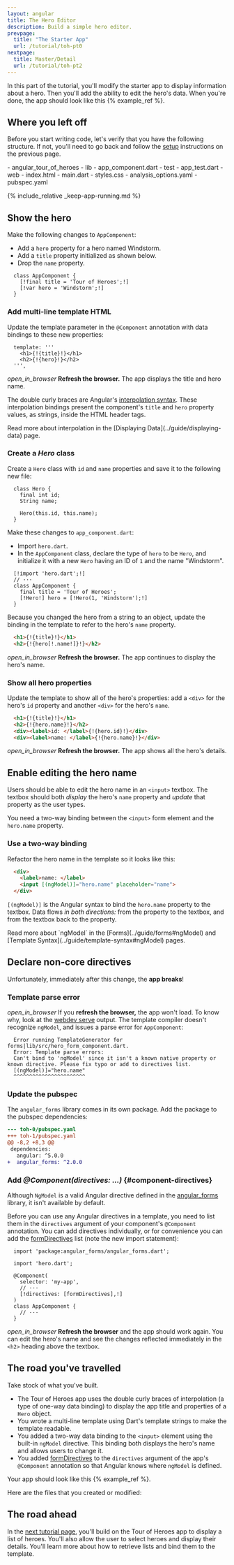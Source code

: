 ```yaml
---
layout: angular
title: The Hero Editor
description: Build a simple hero editor.
prevpage:
  title: "The Starter App"
  url: /tutorial/toh-pt0
nextpage:
  title: Master/Detail
  url: /tutorial/toh-pt2
---
```

<?code-excerpt path-base="examples/ng/doc/toh-1"?>
In this part of the tutorial, you'll modify the starter app to display
information about a hero. Then you'll add the ability to edit the hero's data.
When you're done, the app should look like this {% example_ref %}.

## Where you left off

Before you start writing code, let's verify that you have the following structure.
If not, you'll need to go back and follow the [setup](toh-pt0) instructions
on the previous page.

<div class="ul-filetree" markdown="1">
- angular_tour_of_heroes
  - lib
    - app_component.dart
  - test
    - app_test.dart
  - web
    - index.html
    - main.dart
    - styles.css
  - analysis_options.yaml
  - pubspec.yaml
</div>

{% include_relative _keep-app-running.md %}

## Show the hero

Make the following changes to `AppComponent`:

- Add a `hero` property for a hero named Windstorm.
- Add a `title` property initialized as shown below.
- Drop the `name` property.

<?code-excerpt "lib/app_component_1.dart (class)" replace="/final.*|var.*/[!$&!]/g" title?>
```
  class AppComponent {
    [!final title = 'Tour of Heroes';!]
    [!var hero = 'Windstorm';!]
  }
```

### Add multi-line template HTML

Update the template parameter in the `@Component` annotation with data bindings
to these new properties:

<?code-excerpt "lib/app_component_1.dart (template)" title?>
```
  template: '''
    <h1>{!{title}!}</h1>
    <h2>{!{hero}!}</h2>
  ''',
```

<i class="material-icons">open_in_browser</i>
**Refresh the browser.** The app displays the title and hero name.

The double curly braces are Angular's [interpolation syntax][]. These
interpolation bindings present the component's `title` and `hero` property
values, as strings, inside the HTML header tags.

<div class="l-sub-section" markdown="1">
  Read more about interpolation in the [Displaying Data](../guide/displaying-data) page.
</div>

### Create a _Hero_ class

Create a `Hero` class with `id` and `name` properties and
save it to the following new file:

<?code-excerpt "lib/hero.dart" title?>
```
  class Hero {
    final int id;
    String name;

    Hero(this.id, this.name);
  }
```

Make these changes to `app_component.dart`:

- Import `hero.dart`.
- In the `AppComponent` class, declare the type of `hero` to be `Hero`, and
  initialize it with a new `Hero` having an ID of `1` and the name "Windstorm".

<?code-excerpt "lib/app_component_2.dart (import and class)" replace="/import.*|Hero(?= )|Hero.1.*/[!$&!]/g" title?>
```
  [!import 'hero.dart';!]
  // ···
  class AppComponent {
    final title = 'Tour of Heroes';
    [!Hero!] hero = [!Hero(1, 'Windstorm');!]
  }
```

Because you changed the hero from a string to an object, update the binding in
the template to refer to the hero's `name` property.

<?code-excerpt "lib/app_component_2.dart (template)" remove="/'|div/" replace="/\.name/[!$&!]/g"?>
```html
  <h1>{!{title}!}</h1>
  <h2>{!{hero[!.name!]}!}</h2>
```

<i class="material-icons">open_in_browser</i>
**Refresh the browser.** The app continues to display the hero's name.

### Show all hero properties

Update the template to show all of the hero's properties: add a `<div>` for the
hero's `id` property and another `<div>` for the hero's `name`.

<?code-excerpt "lib/app_component_2.dart (template)" remove="'" title?>
```html
  <h1>{!{title}!}</h1>
  <h2>{!{hero.name}!}</h2>
  <div><label>id: </label>{!{hero.id}!}</div>
  <div><label>name: </label>{!{hero.name}!}</div>
```

<i class="material-icons">open_in_browser</i>
**Refresh the browser.** The app shows all the hero's details.

## Enable editing the hero name

Users should be able to edit the hero name in an `<input>` textbox.
The textbox should both _display_ the hero's `name` property
and _update_ that property as the user types.

You need a two-way binding between the `<input>` form element and the `hero.name` property.

### Use a two-way binding

Refactor the hero name in the template so it looks like this:

<?code-excerpt "lib/app_component.dart (template)" remove="/h\d|id|'/"?>
```html
  <div>
    <label>name: </label>
    <input [(ngModel)]="hero.name" placeholder="name">
  </div>
```

`[(ngModel)]` is the Angular syntax to bind the `hero.name` property
to the textbox.
Data flows _in both directions:_ from the property to the textbox,
and from the textbox back to the property.

<div class="l-sub-section" markdown="1">
  Read more about `ngModel` in the
  [Forms](../guide/forms#ngModel) and
  [Template Syntax](../guide/template-syntax#ngModel) pages.
</div>

## Declare non-core directives

Unfortunately, immediately after this change, the **app breaks**!

### Template parse error

<i class="material-icons">open_in_browser</i>
If you **refresh the browser,** the app won't load.
To know why, look at the [webdev serve][] output. The template
compiler doesn't recognize `ngModel`, and issues a parse error for
`AppComponent`:

```nocode
  Error running TemplateGenerator for forms|lib/src/hero_form_component.dart.
  Error: Template parse errors:
  Can't bind to 'ngModel' since it isn't a known native property or known directive. Please fix typo or add to directives list.
  [(ngModel)]="hero.name"
  ^^^^^^^^^^^^^^^^^^^^^^^
```

### Update the pubspec

<?code-excerpt path-base="examples/ng/doc"?>

The `angular_forms` library comes in its own package. Add the package to the pubspec dependencies:

<?code-excerpt "toh-0/pubspec.yaml" diff-with="toh-1/pubspec.yaml" from="dependencies" to="angular_forms"?>
```diff
--- toh-0/pubspec.yaml
+++ toh-1/pubspec.yaml
@@ -8,2 +8,3 @@
 dependencies:
   angular: ^5.0.0
+  angular_forms: ^2.0.0
```

<?code-excerpt path-base="examples/ng/doc/toh-1"?>

### Add _@Component(directives: ...)_ {#component-directives}

Although `NgModel` is a valid Angular directive defined in the [angular_forms][]
library, it isn't available by default.

Before you can use any Angular directives in a template,
you need to list them in the `directives` argument of your component's
`@Component` annotation. You can add directives individually, or for
convenience you can add the [formDirectives][] list
(note the new import statement):

<?code-excerpt "lib/app_component.dart (directives)" replace="/directives:.*/[!$&!]/g" title?>
```
  import 'package:angular_forms/angular_forms.dart';

  import 'hero.dart';

  @Component(
    selector: 'my-app',
    // ···
    [!directives: [formDirectives],!]
  )
  class AppComponent {
    // ···
  }
```

<i class="material-icons">open_in_browser</i> **Refresh the browser** and the
app should work again. You can edit the hero's name and see the changes
reflected immediately in the `<h2>` heading above the textbox.

## The road you've travelled

Take stock of what you've built.

* The Tour of Heroes app uses the double curly braces of interpolation (a type of one-way data binding)
  to display the app title and properties of a `Hero` object.
* You wrote a multi-line template using Dart's template strings to make the template readable.
* You added a two-way data binding to the `<input>` element
  using the built-in `ngModel` directive. This binding both displays the hero's
  name and allows users to change it.
* You added [formDirectives][] to the `directives` argument of the app's
  `@Component` annotation so that Angular knows where `ngModel` is defined.

Your app should look like this {% example_ref %}.

Here are the files that you created or modified:

<code-tabs>
  <?code-pane "lib/app_component.dart" linenums?>
  <?code-pane "lib/hero.dart" linenums?>
</code-tabs>

## The road ahead

In the [next tutorial page](toh-pt2), you'll build on the Tour of Heroes app to display a list of heroes.
You'll also allow the user to select heroes and display their details.
You'll learn more about how to retrieve lists and bind them to the template.

[angular_forms]: {{site.api}}/angular_forms
[webdev serve]: {{site.pub-pkg}}/webdev#usage
[formDirectives]: {{site.api}}/angular_forms/angular_forms/formDirectives-constant
[interpolation syntax]: /guide/template-syntax#interpolation
